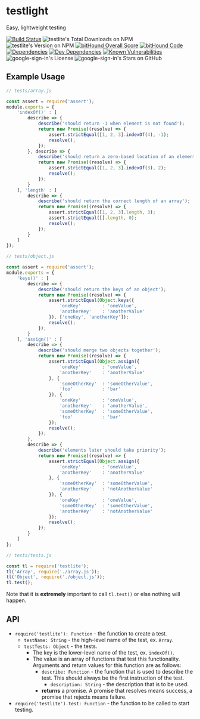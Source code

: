 # testlight
Easy, lightweight testing

[![Build Status](https://travis-ci.org/javacoolme/testlite.svg?branch=master)](https://travis-ci.org/javacoolme/testlite) ![testlite's Total Downloads on NPM](https://img.shields.io/npm/dt/testlite.svg) ![testlite's Version on NPM](https://img.shields.io/npm/v/testlite.svg) [![bitHound Overall Score](https://www.bithound.io/github/javacoolme/testlite/badges/score.svg)](https://www.bithound.io/github/javacoolme/testlite) [![bitHound Code](https://www.bithound.io/github/javacoolme/testlite/badges/code.svg)](https://www.bithound.io/github/javacoolme/testlite) [![Dependencies](https://www.bithound.io/github/javacoolme/testlite/badges/dependencies.svg)](https://www.bithound.io/github/javacoolme/testlite/master/dependencies/npm) [![Dev Dependencies](https://www.bithound.io/github/javacoolme/testlite/badges/devDependencies.svg)](https://www.bithound.io/github/javacoolme/testlite/master/dependencies/npm) [![Known Vulnerabilities](https://snyk.io/test/github/javacoolme/testlite/badge.svg)](https://snyk.io/test/github/javacoolme/testlite) ![google-sign-in's License](https://img.shields.io/npm/l/testlite.svg) ![google-sign-in's Stars on GitHub](https://img.shields.io/github/stars/javacoolme/testlite.svg?style=social&label=Star)

## Example Usage
```javascript
// tests/array.js

const assert = require('assert');
module.exports = {
	'indexOf()' : [
		describe => {
			describe('should return -1 when element is not found');
			return new Promise((resolve) => {
				assert.strictEqual([1, 2, 3].indexOf(4), -1);
				resolve();
			});
		}, describe => {
			describe('should return a zero-based location of an element when element is found');
			return new Promise((resolve) => {
				assert.strictEqual([1, 2, 3].indexOf(3), 2);
				resolve();
			});
		}
	], 'length' : [
		describe => {
			describe('should return the correct length of an array');
			return new Promise((resolve) => {
				assert.strictEqual([1, 2, 3].length, 3);
				assert.strictEqual([].length, 0);
				resolve();
			});
		}
	]
});

// tests/object.js

const assert = require('assert');
module.exports = {
	'keys()' : [
		describe => {
			describe('should return the keys of an object');
			return new Promise((resolve) => {
				assert.strictEqual(Object.keys({
					'oneKey'		: 'oneValue',
					'anotherKey'	: 'anotherValue'
				}), ['oneKey', 'anotherKey']);
				resolve();
			});
		}
	], 'assign()' : [
		describe => {
			describe('should merge two objects together');
			return new Promise((resolve) => {
				assert.strictEqual(Object.assign({
					'oneKey'		: 'oneValue',
					'anotherKey'	: 'anotherValue'
				}, {
					'someOtherKey'	: 'someOtherValue',
					'foo'			: 'bar'
				}), {
					'oneKey'		: 'oneValue',
					'anotherKey'	: 'anotherValue',
					'someOtherKey'	: 'someOtherValue',
					'foo'			: 'bar'
				});
				resolve();
			});
		},
		describe => {
			describe('elements later should take priority');
			return new Promise((resolve) => {
				assert.strictEqual(Object.assign({
					'oneKey'		: 'oneValue',
					'anotherKey'	: 'anotherValue'
				}, {
					'someOtherKey'	: 'someOtherValue',
					'anotherKey'	: 'notAnotherValue'
				}), {
					'oneKey'		: 'oneValue',
					'someOtherKey'	: 'someOtherValue',
					'anotherKey'	: 'notAnotherValue'
				});
				resolve();
			});
		}
	]
};

// tests/tests.js

const tl = require('testlite');
tl('Array', require('./array.js'));
tl('Object', require('./object.js'));
tl.test();
```

Note that it is **extremely** important to call `tl.test()` or else nothing will happen.

## API

- `require('testlite'): Function` - the function to create a test.
	- `testName: String` - the high-level name of the test, ex. `Array`.
	- `testTests: Object` - the tests.
		- The key is the lower-level name of the test, ex. `indexOf()`.
		- The value is an array of functions that test this functionality. Arguments and return values for this function are as follows:
			- `describe: Function` - the function that is used to describe the test. This should always be the first instruction of the test.
				- `description: String` - the description that is to be used.
			- **returns** a promise. A promise that resolves means success, a promise that rejects means failure.
- `require('testlite').test: Function` - the function to be called to start testing.
